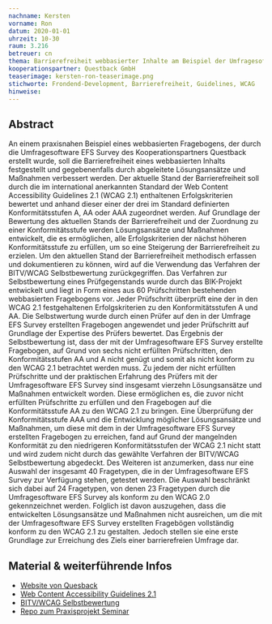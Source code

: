 ```yaml
---
nachname: Kersten
vorname: Ron
datum: 2020-01-01
uhrzeit: 10-30
raum: 3.216
betreuer: cn
thema: Barrierefreiheit webbasierter Inhalte am Beispiel der Umfragesoftware EFS Survey von Questback
kooperationspartner: Questback GmbH
teaserimage: kersten-ron-teaserimage.png
stichworte: Frondend-Development, Barrierefreiheit, Guidelines, WCAG
hinweise:
---
```


## Abstract

An einem praxisnahen Beispiel eines webbasierten Fragebogens, der durch die Umfragesoftware EFS Survey des Kooperationspartners Questback erstellt wurde, soll die Barrierefreiheit eines webbasierten Inhalts festgestellt und gegebenenfalls durch abgeleitete Lösungsansätze und Maßnahmen verbessert werden.
Der aktuelle Stand der Barrierefreiheit soll durch die im international anerkannten Standard der Web Content Accessibility Guidelines 2.1 (WCAG 2.1) enthaltenen Erfolgskriterien bewertet und anhand dieser einer der drei im Standard definierten Konformitätsstufen A, AA oder AAA zugeordnet werden.
Auf Grundlage der Bewertung des aktuellen Stands der Barrierefreiheit und der Zuordnung zu einer Konformitätsstufe werden Lösungsansätze und Maßnahmen entwickelt, die es ermöglichen, alle Erfolgskriterien der nächst höheren Konformitätsstufe zu erfüllen, um so eine Steigerung der Barrierefreiheit zu erzielen.
Um den aktuellen Stand der Barrierefreiheit methodisch erfassen und dokumentieren zu können, wird auf die Verwendung das Verfahren der BITV/WCAG Selbstbewertung zurückgegriffen.
Das Verfahren zur Selbstbewertung eines Prüfgegenstands wurde durch das BIK-Projekt entwickelt und liegt in Form eines aus 60 Prüfschritten bestehenden webbasierten Fragebogens vor.
Jeder Prüfschritt überprüft eine der in den WCAG 2.1 festgehaltenen Erfolgskriterien zu den Konformitätsstufen A und AA.
Die Selbstwertung wurde durch einen Prüfer auf den in der Umfrage EFS Survey erstellten Fragebogen angewendet und jeder Prüfschritt auf Grundlage der Expertise des Prüfers bewertet.
Das Ergebnis der Selbstbewertung ist, dass der mit der Umfragesoftware EFS Survey erstellte Fragebogen, auf Grund von sechs nicht erfüllten Prüfschritten, den Konformitätsstufen AA und A nicht genügt und somit als nicht konform zu den WCAG 2.1 betrachtet werden muss.
Zu jedem der nicht erfüllten Prüfschritte und der praktischen Erfahrung des Prüfers mit der Umfragesoftware EFS Survey sind insgesamt vierzehn Lösungsansätze und Maßnahmen entwickelt worden. Diese ermöglichen es, die zuvor nicht erfüllten Prüfschritte zu erfüllen und den Fragebogen auf die Konformitätsstufe AA zu den WCAG 2.1 zu bringen.
Eine Überprüfung der Konformitätsstufe AAA und die Entwicklung möglicher Lösungsansätze und Maßnahmen, um diese mit dem in der Umfragesoftware EFS Survey erstellten Fragebogen zu erreichen, fand auf Grund der mangelnden Konformität zu den niedrigeren Konformitätsstufen der WCAG 2.1 nicht statt und wird zudem nicht durch das gewählte Verfahren der BITV/WCAG Selbstbewertung abgedeckt.
Des Weiteren ist anzumerken, dass nur eine Auswahl der insgesamt 40 Fragetypen, die in der Umfragesoftware EFS Survey zur Verfügung stehen, getestet werden.
Die Auswahl beschränkt sich dabei auf 24 Fragetypen, von denen 23 Fragetypen durch die Umfragesoftware EFS Survey als konform zu den WCAG 2.0 gekennzeichnet werden.
Folglich ist davon auszugehen, dass die entwickelten Lösungsansätze und Maßnahmen nicht ausreichen, um die mit der Umfragesoftware EFS Survey erstellten Fragebögen vollständig konform zu den WCAG 2.1 zu gestalten. Jedoch stellen sie eine erste Grundlage zur Erreichung des Ziels einer barrierefreien Umfrage dar.



## Material & weiterführende Infos

- [Website von Quesback](https://www.questback.com/)
- [Web Content Accessibility Guidelines 2.1](https://www.w3.org/TR/WCAG21/)
- [BITV/WCAG Selbstbewertung](https://testen.bitv-test.de/selbstbewertung/)
- [Repo zum Praxisprojekt Seminar](https://github.com/th-koeln/mi-bachelor-praxisprojektseminar)
